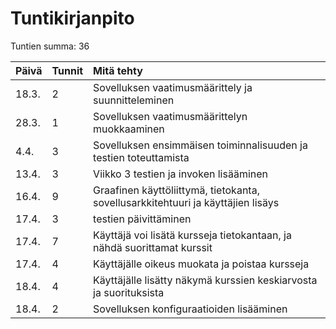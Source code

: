 # Tuntikirjanpito

Tuntien summa: 36

| Päivä | Tunnit | Mitä tehty |
| :----| :----| :----|
| 18.3. | 2 | Sovelluksen vaatimusmäärittely ja suunnitteleminen |
| 28.3. | 1 | Sovelluksen vaatimusmäärittelyn muokkaaminen |
| 4.4. | 3 | Sovelluksen ensimmäisen toiminnalisuuden ja testien toteuttamista |
| 13.4. | 3 | Viikko 3 testien ja invoken lisääminen |
| 16.4. | 9 | Graafinen käyttöliittymä, tietokanta, sovellusarkkitehtuuri ja käyttäjien lisäys |
| 17.4. | 3 | testien päivittäminen |
| 17.4. | 7 | Käyttäjä voi lisätä kursseja tietokantaan, ja nähdä suorittamat kurssit |
| 17.4. | 4 | Käyttäjälle oikeus muokata ja poistaa kursseja |
| 18.4. | 4 | Käyttäjälle lisätty näkymä kurssien keskiarvosta ja suorituksista |
| 18.4. | 2 | Sovelluksen konfiguraatioiden lisääminen |

